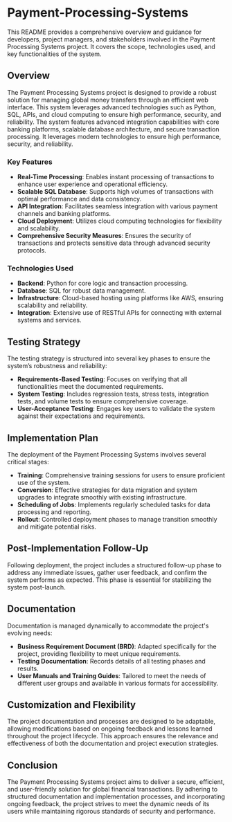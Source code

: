 # Payment-Processing-Systems

This README provides a comprehensive overview and guidance for developers, project managers, and stakeholders involved in the Payment Processing Systems project. It covers the scope, technologies used, and key functionalities of the system.

## Overview
The Payment Processing Systems project is designed to provide a robust solution for managing global money transfers through an efficient web interface. This system leverages advanced technologies such as Python, SQL, APIs, and cloud computing to ensure high performance, security, and reliability. The system features advanced integration capabilities with core banking platforms, scalable database architecture, and secure transaction processing. It leverages modern technologies to ensure high performance, security, and reliability.

### Key Features
- **Real-Time Processing**: Enables instant processing of transactions to enhance user experience and operational efficiency.
- **Scalable SQL Database**: Supports high volumes of transactions with optimal performance and data consistency.
- **API Integration**: Facilitates seamless integration with various payment channels and banking platforms.
- **Cloud Deployment**: Utilizes cloud computing technologies for flexibility and scalability.
- **Comprehensive Security Measures**: Ensures the security of transactions and protects sensitive data through advanced security protocols.

### Technologies Used
- **Backend**: Python for core logic and transaction processing.
- **Database**: SQL for robust data management.
- **Infrastructure**: Cloud-based hosting using platforms like AWS, ensuring scalability and reliability.
- **Integration**: Extensive use of RESTful APIs for connecting with external systems and services.

## Testing Strategy
The testing strategy is structured into several key phases to ensure the system’s robustness and reliability:
- **Requirements-Based Testing**: Focuses on verifying that all functionalities meet the documented requirements.
- **System Testing**: Includes regression tests, stress tests, integration tests, and volume tests to ensure comprehensive coverage.
- **User-Acceptance Testing**: Engages key users to validate the system against their expectations and requirements.

## Implementation Plan
The deployment of the Payment Processing Systems involves several critical stages:
- **Training**: Comprehensive training sessions for users to ensure proficient use of the system.
- **Conversion**: Effective strategies for data migration and system upgrades to integrate smoothly with existing infrastructure.
- **Scheduling of Jobs**: Implements regularly scheduled tasks for data processing and reporting.
- **Rollout**: Controlled deployment phases to manage transition smoothly and mitigate potential risks.

## Post-Implementation Follow-Up
Following deployment, the project includes a structured follow-up phase to address any immediate issues, gather user feedback, and confirm the system performs as expected. This phase is essential for stabilizing the system post-launch.

## Documentation
Documentation is managed dynamically to accommodate the project's evolving needs:
- **Business Requirement Document (BRD)**: Adapted specifically for the project, providing flexibility to meet unique requirements.
- **Testing Documentation**: Records details of all testing phases and results.
- **User Manuals and Training Guides**: Tailored to meet the needs of different user groups and available in various formats for accessibility.

## Customization and Flexibility
The project documentation and processes are designed to be adaptable, allowing modifications based on ongoing feedback and lessons learned throughout the project lifecycle. This approach ensures the relevance and effectiveness of both the documentation and project execution strategies.

## Conclusion
The Payment Processing Systems project aims to deliver a secure, efficient, and user-friendly solution for global financial transactions. By adhering to structured documentation and implementation processes, and incorporating ongoing feedback, the project strives to meet the dynamic needs of its users while maintaining rigorous standards of security and performance.

